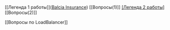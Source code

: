 
[[Легенда 1 работы]]([Balcia Insurance](https://chililabs.io/portfolio/Balcia))
[[Вопросы(1)]]
[[Легенда 2 работы]]([Autostrade](https://www.develer.com/en/case-studies/iot-system-for-motorway-junctions/))
[[Вопросы(2)]]

[[Вопросы по LoadBalancer]]


